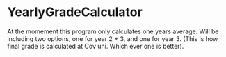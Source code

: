 # YearlyGradeCalculator

At the momement this program only calculates one years average.
Will be including two options, one for year 2 + 3, and one for year 3. 
(This is how final grade is calculated at Cov uni. Which ever one is better).
